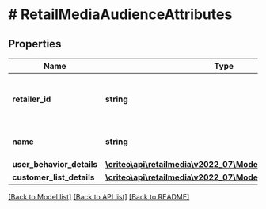 # # RetailMediaAudienceAttributes

## Properties

Name | Type | Description | Notes
------------ | ------------- | ------------- | -------------
**retailer_id** | **string** | ID of the retailer associated with this audience |
**name** | **string** | Name of the audience. |
**user_behavior_details** | [**\criteo\api\retailmedia\v2022_07\Model\UserBehaviorDetails**](UserBehaviorDetails.md) |  | [optional]
**customer_list_details** | [**\criteo\api\retailmedia\v2022_07\Model\CustomerListDetails**](CustomerListDetails.md) |  | [optional]

[[Back to Model list]](../../README.md#models) [[Back to API list]](../../README.md#endpoints) [[Back to README]](../../README.md)
